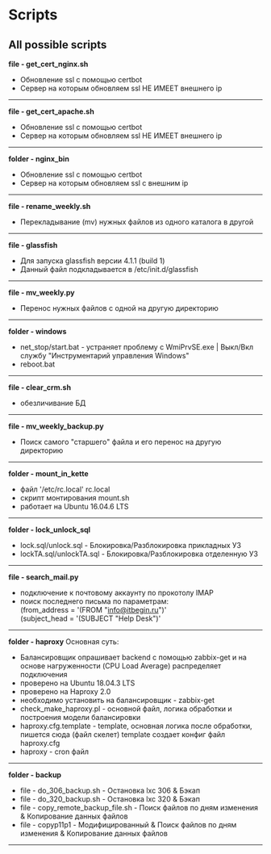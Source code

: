 # Scripts
All possible scripts
---
**file - get_cert_nginx.sh**
- Обновление ssl с помощью certbot
- Сервер на которым обновляем ssl НЕ ИМЕЕТ внешнего ip
---
**file - get_cert_apache.sh**
- Обновление ssl с помощью certbot
- Сервер на которым обновляем ssl НЕ ИМЕЕТ внешнего ip
---
**folder - nginx_bin**
- Обновление ssl с помощью certbot
- Сервер на которым обновляем ssl с внешним ip
---
**file - rename_weekly.sh**
- Перекладывание (mv) нужных файлов из одного каталога в другой 
---
**file - glassfish**
- Для запуска glassfish версии 4.1.1  (build 1)
- Данный файл подкладывается в /etc/init.d/glassfish 
---
**file - mv_weekly.py**
- Перенос нужных файлов с одной на другую директорию
---
**folder - windows**
- net_stop/start.bat - устраняет проблему с WmiPrvSE.exe | Выкл/Вкл службу "Инструментарий управления Windows"
- reboot.bat
---
**file - clear_crm.sh**
- обезличивание БД 
---
**file - mv_weekly_backup.py**
- Поиск самого "старшего" файла и его перенос на другую директорию
---
**folder - mount_in_kette**
- файл '/etc/rc.local' rc.local
- скрипт монтирования mount.sh 
- работает на Ubuntu 16.04.6 LTS 
----
**folder - lock_unlock_sql**
- lock.sql/unlock.sql - Блокировка/Разблокировка прикладных УЗ
- lockTA.sql/unlockTA.sql - Блокировка/Разблокировка отделенную УЗ
----
**file - search_mail.py**
- подключение к почтовому аккаунту по прокотолу IMAP
- поиск последнего письма по параметрам: \
(from_address = '(FROM "info@itbegin.ru")' \
(subject_head = '(SUBJECT "Help Desk")'
----
**folder - haproxy**
Основная суть:
- Балансировщик опрашивает backend с помощью zabbix-get и на основе нагруженности (CPU Load Average) распределяет подключения 
- проверено на Ubuntu 18.04.3 LTS
- проверено на Haproxy 2.0 
- необходимо установить на балансировщик - zabbix-get
- check_make_haproxy.pl - основной файл, логика обработки и построения модели балансировки  
- haproxy.cfg.template - template, основная логика после обработки, пишется сюда (файл скелет)
    template создает конфиг файл haproxy.cfg
- haproxy - cron файл 
----
**folder - backup**
 - file - do_306_backup.sh - Остановка lxc 306 & Бэкап
 - file - do_320_backup.sh - Остановка lxc 320 & Бэкап
 - file - copy_remote_backup_file.sh - Поиск файлов по дням изменения & Копирование данных файлов
 - file - copyp11p1 - Модифицированный & Поиск файлов по дням изменения & Копирование данных файлов
 ----
 


